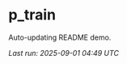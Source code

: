 # p_train

Auto-updating README demo.

<!--START_SECTION:status-->
_Last run: 2025-09-01 04:49 UTC_
<!--END_SECTION:status-->




















































































































































































































































